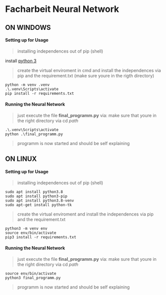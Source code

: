 # Facharbeit Neural Network
## ON WINDOWS
#### Setting up for Usage
> installing independences out of pip (shell)

install [python 3](https://www.python.org/ftp/python/3.10.2/python-3.10.2-amd64.exe)

>create the virtual enviroment in cmd and install the independences via pip and the requirement.txt (make sure youre in the rigth directory)
```
python -m venv .venv
.\.venv\Scripts\activate
pip install -r requirements.txt
```
#### Running the Neural Network
>just execute the file **final_programm.py** via:
>make sure that youre in the right directory via cd *path*
```
.\.venv\Scripts\activate
python .\final_programm.py
```
>programm is now started and should be self explaining


## ON LINUX
#### Setting up for Usage
> installing independences out of pip (shell)
```
sudo apt install python3.8
sudo apt install python3-pip
sudo apt install python3.8-venv
sudo apt-get install python-tk
```
>create the virtual enviroment and install the independences via pip and the requirement.txt
```
python3 -m venv env
source env/bin/activate
pip3 install -r requirements.txt
```
#### Running the Neural Network
>just execute the file **final_programm.py** via:
>make sure that youre in the right directory via cd *path*
```
source env/bin/activate
python3 final_programm.py
```
>programm is now started and should be self explaining
